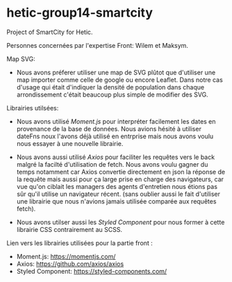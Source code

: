 # hetic-group14-smartcity

Project of SmartCity for Hetic.

Personnes concernées par l'expertise Front: Wilem et Maksym.

Map SVG: 

- Nous avons préferer utiliser une map de SVG plûtot que d'utiliser une map importer comme celle de google ou encore Leaflet. Dans notre cas d'usage qui était d'indiquer la densité de population dans chaque arrondissement c'était beaucoup plus simple de modifier des SVG.

Librairies utilsées:

- Nous avons utilisé <em>Moment.js</em> pour interpréter facilement les dates en provenance de la base de données. Nous avions hésité à utiliser dateFns noux l'avons déjà utilisé en entrprise mais nous avons voulu nous essayer à une nouvelle librairie.

- Nous avons aussi utilisé <em>Axios</em> pour faciliter les requêtes vers le back malgré la facilté d'utilisation de fetch. Nous avons voulu gagner du temps notamment car Axios convertie directement en json la réponse de la requête mais aussi pour ça large prise en charge des navigateurs, car vue qu'on ciblait les managers des agents d'entretien nous étions pas sûr qu'il utilise un navigateur récent. (sans oublier aussi le fait d'utiliser une librairie que nous n'avions jamais utilisée comparée aux requêtes fetch).

- Nous avons utilser aussi les <em>Styled Component</em> pour nous former à cette librairie CSS contrairement au SCSS.

Lien vers les librairies utilisées pour la partie front : 

- Moment.js: https://momentjs.com/
- Axios: https://github.com/axios/axios
- Styled Component: https://styled-components.com/


